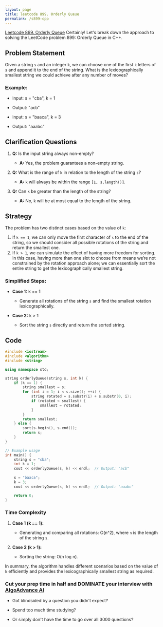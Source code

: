 ```yaml
---
layout: page
title: leetcode 899. Orderly Queue
permalink: /s899-cpp
---
```

[Leetcode 899. Orderly Queue](https://algoadvance.github.io/algoadvance/l899)
Certainly! Let's break down the approach to solving the LeetCode problem 899: Orderly Queue in C++.

## Problem Statement

Given a string `s` and an integer `k`, we can choose one of the first `k` letters of `s` and append it to the end of the string. What is the lexicographically smallest string we could achieve after any number of moves?

### Example:
- Input: s = "cba", k = 1
- Output: "acb"

- Input: s = "baaca", k = 3
- Output: "aaabc"

## Clarification Questions

1. **Q:** Is the input string always non-empty?
   - **A:** Yes, the problem guarantees a non-empty string.
   
2. **Q:** What is the range of `k` in relation to the length of the string `s`?
   - **A:** `k` will always be within the range `[1, s.length()]`.

3. **Q:** Can `k` be greater than the length of the string?
   - **A:** No, `k` will be at most equal to the length of the string.

## Strategy
The problem has two distinct cases based on the value of `k`:

1. If `k == 1`, we can only move the first character of `s` to the end of the string, so we should consider all possible rotations of the string and return the smallest one.
2. If `k > 1`, we can simulate the effect of having more freedom for sorting. In this case, having more than one slot to choose from means we’re not constrained by the rotation approach alone; we can essentially sort the entire string to get the lexicographically smallest string.

### Simplified Steps:
- **Case 1:** k == 1
  - Generate all rotations of the string `s` and find the smallest rotation lexicographically.
  
- **Case 2:** k > 1
  - Sort the string `s` directly and return the sorted string.

## Code

```cpp
#include <iostream>
#include <algorithm>
#include <string>

using namespace std;

string orderlyQueue(string s, int k) {
    if (k == 1) {
        string smallest = s;
        for (int i = 1; i < s.size(); ++i) {
            string rotated = s.substr(i) + s.substr(0, i);
            if (rotated < smallest) {
                smallest = rotated;
            }
        }
        return smallest;
    } else {
        sort(s.begin(), s.end());
        return s;
    }
}

// Example usage
int main() {
    string s = "cba";
    int k = 1;
    cout << orderlyQueue(s, k) << endl;  // Output: "acb"
    
    s = "baaca";
    k = 3;
    cout << orderlyQueue(s, k) << endl;  // Output: "aaabc"

    return 0;
}
```

### Time Complexity
1. **Case 1 (k == 1):**
   - Generating and comparing all rotations: O(n^2), where `n` is the length of the string `s`.

2. **Case 2 (k > 1):**
   - Sorting the string: O(n log n).

In summary, the algorithm handles different scenarios based on the value of `k` efficiently and provides the lexicographically smallest string as required.


### Cut your prep time in half and DOMINATE your interview with [AlgoAdvance AI](https://algoAdvance.com)

- Got blindsided by a question you didn't expect?

- Spend too much time studying?

- Or simply don't have the time to go over all 3000 questions?

